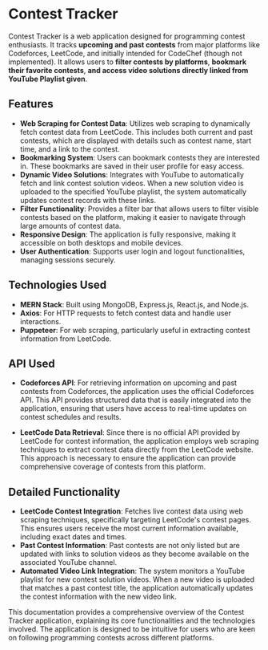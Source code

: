 # Contest Tracker

Contest Tracker is a web application designed for programming contest enthusiasts. It tracks **upcoming and past contests** from major platforms like Codeforces, LeetCode, and initially intended for CodeChef (though not implemented). It allows users to **filter contests by platforms**, **bookmark their favorite contests**, **and access video solutions directly linked from YouTube Playlist given**.

## Features

- **Web Scraping for Contest Data**: Utilizes web scraping to dynamically fetch contest data from LeetCode. This includes both current and past contests, which are displayed with details such as contest name, start time, and a link to the contest.
- **Bookmarking System**: Users can bookmark contests they are interested in. These bookmarks are saved in their user profile for easy access.
- **Dynamic Video Solutions**: Integrates with YouTube to automatically fetch and link contest solution videos. When a new solution video is uploaded to the specified YouTube playlist, the system automatically updates contest records with these links.
- **Filter Functionality**: Provides a filter bar that allows users to filter visible contests based on the platform, making it easier to navigate through large amounts of contest data.
- **Responsive Design**: The application is fully responsive, making it accessible on both desktops and mobile devices.
- **User Authentication**: Supports user login and logout functionalities, managing sessions securely.

## Technologies Used

- **MERN Stack**: Built using MongoDB, Express.js, React.js, and Node.js.
- **Axios**: For HTTP requests to fetch contest data and handle user interactions.
- **Puppeteer**: For web scraping, particularly useful in extracting contest information from LeetCode.

## API Used

- **Codeforces API**: For retrieving information on upcoming and past contests from Codeforces, the application uses the official Codeforces API. This API provides structured data that is easily integrated into the application, ensuring that users have access to real-time updates on contest schedules and results.

- **LeetCode Data Retrieval**: Since there is no official API provided by LeetCode for contest information, the application employs web scraping techniques to extract contest data directly from the LeetCode website. This approach is necessary to ensure the application can provide comprehensive coverage of contests from this platform.

## Detailed Functionality

- **LeetCode Contest Integration**: Fetches live contest data using web scraping techniques, specifically targeting LeetCode's contest pages. This ensures users receive the most current information available, including exact dates and times.
- **Past Contest Information**: Past contests are not only listed but are updated with links to solution videos as they become available on the associated YouTube channel.
- **Automated Video Link Integration**: The system monitors a YouTube playlist for new contest solution videos. When a new video is uploaded that matches a past contest title, the application automatically updates the contest information with the new video link.

This documentation provides a comprehensive overview of the Contest Tracker application, explaining its core functionalities and the technologies involved. The application is designed to be intuitive for users who are keen on following programming contests across different platforms.
